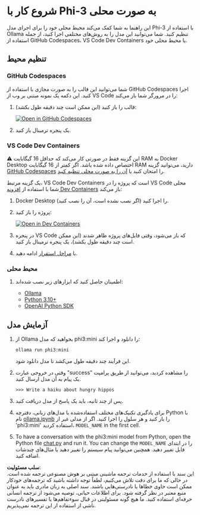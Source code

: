 # شروع کار با Phi-3 به صورت محلی

این راهنما به شما کمک می‌کند محیط محلی خود را برای اجرای مدل Phi-3 با استفاده از Ollama تنظیم کنید. شما می‌توانید این مدل را به روش‌های مختلفی اجرا کنید، از جمله استفاده از GitHub Codespaces، VS Code Dev Containers یا محیط محلی خود.

## تنظیم محیط

### GitHub Codespaces

شما می‌توانید این قالب را به صورت مجازی با استفاده از GitHub Codespaces اجرا کنید. این دکمه یک نمونه مبتنی بر وب از VS Code را در مرورگر شما باز می‌کند:

1. قالب را باز کنید (این ممکن است چند دقیقه طول بکشد):

    [![Open in GitHub Codespaces](https://github.com/codespaces/badge.svg)](https://codespaces.new/microsoft/phi-3cookbook)

2. یک پنجره ترمینال باز کنید.

### VS Code Dev Containers

⚠️ این گزینه فقط در صورتی کار می‌کند که حداقل 16 گیگابایت RAM به Docker Desktop اختصاص داده شده باشد. اگر کمتر از 16 گیگابایت RAM دارید، می‌توانید گزینه [GitHub Codespaces](../../../../../md/01.Introduction/01) را امتحان کنید یا [آن را به صورت محلی تنظیم کنید](../../../../../md/01.Introduction/01).

یک گزینه مرتبط، VS Code Dev Containers است که پروژه را در VS Code محلی شما با استفاده از [افزونه Dev Containers](https://marketplace.visualstudio.com/items?itemName=ms-vscode-remote.remote-containers) باز می‌کند:

1. Docker Desktop را اجرا کنید (اگر نصب نشده است، آن را نصب کنید).
2. پروژه را باز کنید:

    [![Open in Dev Containers](https://img.shields.io/static/v1?style=for-the-badge&label=Dev%20Containers&message=Open&color=blue&logo=visualstudiocode)](https://vscode.dev/redirect?url=vscode://ms-vscode-remote.remote-containers/cloneInVolume?url=https://github.com/microsoft/phi-3cookbook)

3. در پنجره VS Code که باز می‌شود، وقتی فایل‌های پروژه ظاهر شدند (این ممکن است چند دقیقه طول بکشد)، یک پنجره ترمینال باز کنید.
4. با [مراحل استقرار](../../../../../md/01.Introduction/01) ادامه دهید.

### محیط محلی

1. اطمینان حاصل کنید که ابزارهای زیر نصب شده‌اند:

    * [Ollama](https://ollama.com/)
    * [Python 3.10+](https://www.python.org/downloads/)
    * [OpenAI Python SDK](https://pypi.org/project/openai/)

## آزمایش مدل

1. از Ollama بخواهید که مدل phi3:mini را دانلود و اجرا کند:

    ```shell
    ollama run phi3:mini
    ```

    این فرآیند چند دقیقه طول می‌کشد تا مدل دانلود شود.

2. وقتی در خروجی عبارت "success" را مشاهده کردید، می‌توانید از طریق پرامپت یک پیام به آن مدل ارسال کنید.

    ```shell
    >>> Write a haiku about hungry hippos
    ```

3. پس از چند ثانیه، باید یک پاسخ از مدل دریافت کنید.

4. برای یادگیری تکنیک‌های مختلف استفاده‌شده با مدل‌های زبانی، دفترچه Python با نام [ollama.ipynb](../../../../../code/01.Introduce/ollama.ipynb) را باز کنید و هر سلول را اجرا کنید. اگر از مدلی غیر از 'phi3:mini' استفاده کردید، `MODEL_NAME` in the first cell.

5. To have a conversation with the phi3:mini model from Python, open the Python file [chat.py](../../../../../code/01.Introduce/chat.py) and run it. You can change the `MODEL_NAME` را در ابتدای فایل تغییر دهید. همچنین می‌توانید پیام سیستم را تغییر دهید یا مثال‌های چندشات اضافه کنید.

**سلب مسئولیت**:  
این سند با استفاده از خدمات ترجمه ماشینی مبتنی بر هوش مصنوعی ترجمه شده است. در حالی که ما برای دقت تلاش می‌کنیم، لطفاً توجه داشته باشید که ترجمه‌های خودکار ممکن است حاوی خطاها یا نادرستی‌هایی باشند. سند اصلی به زبان مادری باید به عنوان منبع معتبر در نظر گرفته شود. برای اطلاعات حیاتی، توصیه می‌شود از ترجمه انسانی حرفه‌ای استفاده کنید. ما هیچ گونه مسئولیتی در قبال سوءتفاهم‌ها یا تفسیرهای نادرست ناشی از استفاده از این ترجمه نمی‌پذیریم.